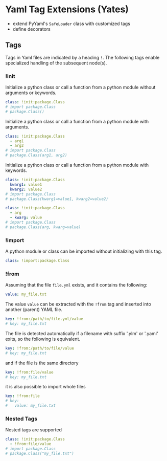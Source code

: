 # Yaml Tag Extensions (Yates)

- extend PyYaml's `SafeLoader` class with customized tags
- define decorators 

## Tags

Tags in Yaml files are indicated by a heading `!`. The following tags enable specialized handling of the subsequent node(s).

### !init

Initialize a python class or call a function from a python module without arguments or keywords.

```yaml
class: !init:package.Class
# import package.Class
# package.Class()
```

Initialize a python class or call a function from a python module with arguments.

```yaml
class: !init:package.Class
  - arg1
  - arg2
# import package.Class
# package.Class(arg1, arg2)
```

Initialize a python class or call a function from a python module with keywords.

```yaml
class: !init:package.Class
  kwarg1: value1
  kwarg2: value2
# import package.Class
# package.Class(kwarg1=value1, kwarg2=value2)
```

```yaml
class: !init:package.Class
  - arg
  - kwarg: value
# import package.Class
# package.Class(arg, kwarg=value)
```

### !import

A python module or class can be imported without initializing with this tag.

```yaml
class: !import:package.Class
```

### !from

Assuming that the file `file.yml` exists, and it contains the following:

```yaml
value: my_file.txt
```

The value `value` can be extracted with the `!from` tag and inserted into another (parent) YAML file.

```yaml
key: !from:/path/to/file.yml/value 
# key: my_file.txt
```

The file is detected automatically if a filename with suffix '.ylm' or '.yaml' exits, so the following is equivalent.

```yaml
key: !from:/path/to/file/value 
# key: my_file.txt
```

and if the file is the same directory

```yaml
key: !from:file/value 
# key: my_file.txt
```

it is also possible to import whole files

```yaml
key: !from:file
# key: 
#   value: my_file.txt
```

### Nested Tags

Nested tags are supported

```yaml
class: !init:package.Class
  - !from:file/value 
# import package.Class
# package.Class("my_file.txt")
```

